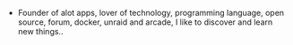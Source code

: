 - Founder of alot apps, lover of technology, programming language, open source, forum, docker, unraid and arcade, I like to discover and learn new things..
  <br>















































